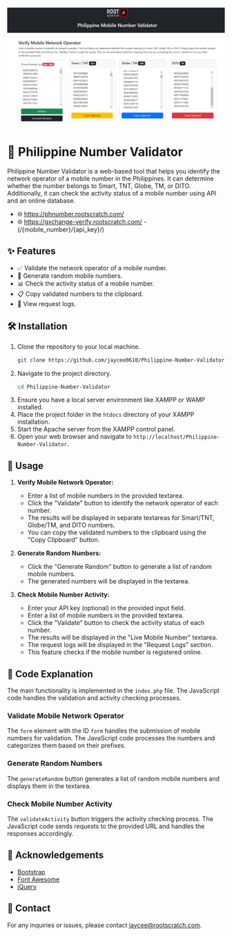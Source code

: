 ![Screenshot](https://raw.githubusercontent.com/jaycee0610/Philippine-Number-Validator/refs/heads/main/image.png)

# 📱 Philippine Number Validator

Philippine Number Validator is a web-based tool that helps you identify the network operator of a mobile number in the Philippines. It can determine whether the number belongs to Smart, TNT, Globe, TM, or DITO. Additionally, it can check the activity status of a mobile number using API and an online database.

- 🌐 https://phnumber.rootscratch.com/
- 🌐 https://gxchange-verify.rootscratch.com/ - (/{mobile_number}/{api_key}/)

## ✨ Features

- ✅ Validate the network operator of a mobile number.
- 🔢 Generate random mobile numbers.
- 📊 Check the activity status of a mobile number.
- 📋 Copy validated numbers to the clipboard.
- 📜 View request logs.

## 🛠️ Installation

1. Clone the repository to your local machine.
    ```bash
    git clone https://github.com/jaycee0610/Philippine-Number-Validator.git
    ```
2. Navigate to the project directory.
    ```bash
    cd Philippine-Number-Validator
    ```
3. Ensure you have a local server environment like XAMPP or WAMP installed.
4. Place the project folder in the `htdocs` directory of your XAMPP installation.
5. Start the Apache server from the XAMPP control panel.
6. Open your web browser and navigate to `http://localhost/Philippine-Number-Validator`.

## 🚀 Usage

1. **Verify Mobile Network Operator:**
    - Enter a list of mobile numbers in the provided textarea.
    - Click the "Validate" button to identify the network operator of each number.
    - The results will be displayed in separate textareas for Smart/TNT, Globe/TM, and DITO numbers.
    - You can copy the validated numbers to the clipboard using the "Copy Clipboard" button.

2. **Generate Random Numbers:**
    - Click the "Generate Random" button to generate a list of random mobile numbers.
    - The generated numbers will be displayed in the textarea.

3. **Check Mobile Number Activity:**
    - Enter your API key (optional) in the provided input field.
    - Enter a list of mobile numbers in the provided textarea.
    - Click the "Validate" button to check the activity status of each number.
    - The results will be displayed in the "Live Mobile Number" textarea.
    - The request logs will be displayed in the "Request Logs" section.
    - This feature checks if the mobile number is registered online.

## 📝 Code Explanation

The main functionality is implemented in the `index.php` file. The JavaScript code handles the validation and activity checking processes.

### Validate Mobile Network Operator

The `form` element with the ID `form` handles the submission of mobile numbers for validation. The JavaScript code processes the numbers and categorizes them based on their prefixes.

### Generate Random Numbers

The `generateRandom` button generates a list of random mobile numbers and displays them in the textarea.

### Check Mobile Number Activity

The `validateActivity` button triggers the activity checking process. The JavaScript code sends requests to the provided URL and handles the responses accordingly. 

## 🙏 Acknowledgements

- [Bootstrap](https://getbootstrap.com/)
- [Font Awesome](https://fontawesome.com/)
- [jQuery](https://jquery.com/)

## 📧 Contact

For any inquiries or issues, please contact [jaycee@rootscratch.com](mailto:jaycee@rootscratch.com).
